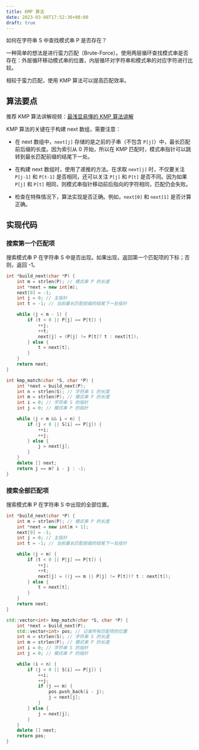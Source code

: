 ```yaml
---
title: KMP 算法
date: 2023-03-08T17:52:36+08:00
draft: true
---
```


如何在字符串 S 中查找模式串 P 是否存在？

一种简单的想法是进行蛮力匹配（Brute-Force）。使用两层循环查找模式串是否存在：外层循环移动模式串的位置，内层循环对字符串和模式串的对应字符进行比较。

相较于蛮力匹配，使用 KMP 算法可以提高匹配效率。

## 算法要点

推荐 KMP 算法讲解视频：[最浅显易懂的 KMP 算法讲解](https://www.bilibili.com/video/BV1AY4y157yL)

KMP 算法的关键在于构建 next 数组，需要注意：

- 在 next 数组中，`next[j]` 存储的是之前的子串（不包含 `P[j]`）中，最长匹配前后缀的长度。因为索引从 0 开始，所以在 KMP 匹配时，模式串指针可以跳转到最长匹配前缀的结尾下一处。

- 在构建 next 数组时，使用了递推的方法。在求取 `next[j]` 时，不仅要关注 `P[j-1]` 和 `P[t-1]` 是否相同，还可以关注 `P[j]` 和 `P[t]` 是否不同。因为如果 `P[j]` 和 `P[t]` 相同，则模式串指针移动前后指向的字符相同，匹配仍会失败。
- 检查在特殊情况下，算法实现是否正确。例如，`next[0]` 和 `next[1]` 是否计算正确。

## 实现代码

### 搜索第一个匹配项

搜索模式串 P 在字符串 S 中是否出现。如果出现，返回第一个匹配项的下标；否则，返回 -1。

```c++
int *build_next(char *P) {
    int m = strlen(P); // 模式串 P 的长度
    int *next = new int[m];
    next[0] = -1;
    int j = 0; // 主指针
    int t = -1; // 当前最长匹配前缀的结尾下一处指针

    while (j < m - 1) {
        if (t < 0 || P[j] == P[t]) {
            ++j;
            ++t;
            next[j] = (P[j] != P[t]? t : next[t]);
        } else {
            t = next[t];
        }
    }
    return next;
}

int kmp_match(char *S, char *P) {
    int *next = build_next(P);
    int n = strlen(S); // 字符串 S 的长度
    int m = strlen(P); // 模式串 P 的长度
    int i = 0; // 字符串 S 的指针
    int j = 0; // 模式串 P 的指针

    while (j < m && i < n) {
        if (j < 0 || S[i] == P[j]) {
            ++i;
            ++j;
        } else {
            j = next[j];
        }
    }
    delete [] next;
    return j == m? i - j : -1;
}
```

### 搜索全部匹配项

搜索模式串 P 在字符串 S 中出现的全部位置。

```c++
int *build_next(char *P) {
    int m = strlen(P); // 模式串 P 的长度
    int *next = new int[m + 1];
    next[0] = -1;
    int j = 0; // 主指针
    int t = -1; // 当前最长匹配前缀的结尾下一处指针

    while (j < m) {
        if (t < 0 || P[j] == P[t]) {
            ++j;
            ++t;
            next[j] = ((j == m || P[j] != P[t])? t : next[t]);
        } else {
            t = next[t];
        }
    }
    return next;
}

std::vector<int> kmp_match(char *S, char *P) {
    int *next = build_next(P);
    std::vector<int> pos; // 记录所有匹配项的位置
    int n = strlen(S); // 字符串 S 的长度
    int m = strlen(P); // 模式串 P 的长度
    int i = 0; // 字符串 S 的指针
    int j = 0; // 模式串 P 的指针

    while (i < n) {
        if (j < 0 || S[i] == P[j]) {
            ++i;
            ++j;
            if (j == m) {
                pos.push_back(i - j);
                j = next[j];
            }
        } else {
            j = next[j];
        }
    }
    delete [] next;
    return pos;
}
```
